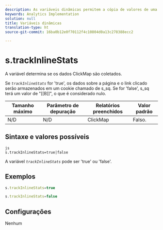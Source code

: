 ```yaml
---
description: As variáveis dinâmicas permitem a cópia de valores de uma variável para outra sem precisar digitar os valores completos várias vezes nas solicitações de imagem do site.
keywords: Analytics Implementation
solution: null
title: Variáveis dinâmicas
translation-type: ht
source-git-commit: 16ba0b12e0f70112f4c10804d0a13c278388ecc2

---
```



# s.trackInlineStats

A variável determina se os dados ClickMap são coletados.

Se *`trackInlineStats`* for 'true', os dados sobre a página e o link clicado serão armazenados em um cookie chamado de s_sq. Se for 'false', s_sq terá um valor de "[[B]]", o que é considerado nulo.

| Tamanho máximo | Parâmetro de depuração | Relatórios preenchidos | Valor padrão |
|---|---|---|---|
| N/D | N/D | ClickMap | Falso. |

## Sintaxe e valores possíveis

```
js
s.trackInlineStats=true|false
```

A variável *`trackInlineStats`* pode ser 'true' ou 'false'.

## Exemplos

```js
s.trackInlineStats=true
```

```js
s.trackInlineStats=false
```

## Configurações

Nenhum
